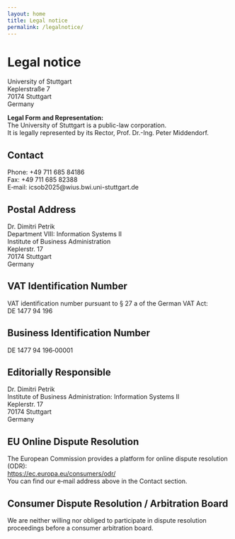 ```yaml
---
layout: home
title: Legal notice
permalink: /legalnotice/
---
```


<h1>Legal notice</h1>

<p>University of Stuttgart<br />
   Keplerstraße 7<br />
   70174 Stuttgart<br />
   Germany</p>

<p><strong>Legal Form and Representation:</strong><br />
   The University of Stuttgart is a public-law corporation.<br />
   It is legally represented by its Rector, Prof. Dr.-Ing. Peter Middendorf.</p>

<h2>Contact</h2>
<p>Phone: +49 711 685 84186<br />
   Fax:   +49 711 685 82388<br />
   E‑mail: icsob2025@wius.bwi.uni-stuttgart.de</p>

<h2>Postal Address</h2>
<p>Dr. Dimitri Petrik<br />
   Department VIII: Information Systems II<br />
   Institute of Business Administration<br />
   Keplerstr. 17<br />
   70174 Stuttgart<br />
   Germany</p>

<h2>VAT Identification Number</h2>
<p>VAT identification number pursuant to § 27 a of the German VAT Act:<br />
   DE 1477 94 196</p>

<h2>Business Identification Number</h2>
<p>DE 1477 94 196‑00001</p>

<h2>Editorially Responsible</h2>
<p>Dr. Dimitri Petrik<br />
   Institute of Business Administration: Information Systems II<br />
   Keplerstr. 17<br />
   70174 Stuttgart<br />
   Germany</p>

<h2>EU Online Dispute Resolution</h2>
<p>The European Commission provides a platform for online dispute resolution (ODR):<br />
   <a href="https://ec.europa.eu/consumers/odr/" target="_blank" rel="noopener noreferrer">
     https://ec.europa.eu/consumers/odr/
   </a><br />
   You can find our e‑mail address above in the Contact section.</p>

<h2>Consumer Dispute Resolution / Arbitration Board</h2>
<p>We are neither willing nor obliged to participate in dispute resolution proceedings before a consumer arbitration board.</p>
